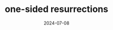---
date: 2024-07-08
title: one-sided resurrections
redirect: https://quewon.github.io/pots/1/index.html
---